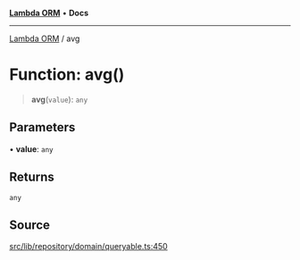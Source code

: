 [**Lambda ORM**](../README.md) • **Docs**

***

[Lambda ORM](../README.md) / avg

# Function: avg()

> **avg**(`value`): `any`

## Parameters

• **value**: `any`

## Returns

`any`

## Source

[src/lib/repository/domain/queryable.ts:450](https://github.com/lambda-orm/lambdaorm-base/blob/f5bdfd5d7ef4bf9d8223ee81080c8ed65a6bb693/src/lib/repository/domain/queryable.ts#L450)
